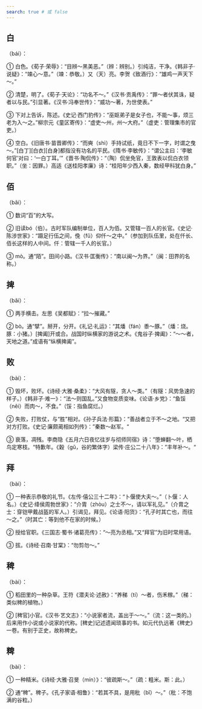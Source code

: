 ```yaml
---
search: true # 或 false
---
```


## 白

（bái）：

➀ 白色。《荀子·荣辱》：“目辨～黑美恶。”（辨：辨别。）引纯洁，干净。《韩非子·说疑》：“竦心～意。”（竦：恭敬。）又（天）亮。李贺《致酒行》：“雄鸡一声天下～。”

➁ 清楚，明了。《荀子·天论》：“功名不～。”《汉书·贡禹传》：“罪～者伏其诛，疑者以与民。”引显著。《汉书·冯奉世传》：“威功～著，为世使表。”

➂ 下对上告诉，陈述。《史记·西门豹传》：“巫妪弟子是女子也，不能～事，烦三老为入～之。”柳宗元《童区寄传》：“虚吏～州，州～大府。”（虚吏：管理集市的官吏。）

➃ 空白。《旧唐书·苗晋卿传》：“而奭（shì）手持试纸，竟日不下一字，时谓之曳～。”[白丁][白衣][白身]都指没有功名的平民。《隋书·李敏传》：“谓公主曰：‘李敏何官’对曰：‘一白丁耳。’”《晋书·陶侃传》：“（陶）侃坐免官，王敦表以侃白衣领职。”（坐：因罪。）高适《送桂阳孝廉》诗：“桂阳年少西入秦，数经甲科犹白身。”

## 佰

（bǎi）：

➀ 数词“百”的大写。

➁ 旧读bó（伯）。古时军队编制单位，百人为佰。又管辖一百人的长官。《史记·陈涉世家》：“蹑足行伍之间，俛（fǔ）仰仟～之中。”（参加到队伍里，处在仟长、佰长这样的人中间。仟：管辖一千人的长官。）

➂ mò。通“陌”。田间小路。《汉书·匡衡传》：“南以闽～为界。”（闽：田界的名称。）

## 捭

（bǎi）：

➀ 两手横击。左思《吴都赋》：“拉～摧藏。”

➁ bò。通“擘”。掰开，分开。《礼记·礼运》：“其燔（fán）黍～豚。”（燔：烧。豚：小猪。）[捭阖]开或合。战国时纵横家的游说之术。《鬼谷子·捭阖》：“～～者，天地之道。”成语有“纵横捭阖”。

## 败

（bài）：

➀ 毁坏，败坏。《诗经·大雅·桑柔》：“大风有隧，贪人～类。”（有隧：风势急速的样子。）《韩非子·难一》：“法～则国乱。”又食物变质变味。《论语·乡党》：“鱼馁（něi）而肉～，不食。”（馁：指鱼腐烂。）

➁ 失败，打败仗，与“胜”相对。《孙子兵法·形篇》：“善战者立于不～之地。“又把对方打败。《史记·廉颇蔺相如列传》：”秦数～赵军。“

➂ 衰落，凋残。李商隐《五月六日夜忆往岁与彻师同宿》诗：”堕蝉翻～叶，栖鸟定寒枝。“特歉年。《穀（gǔ，谷的繁体字）梁传·庄公二十八年》：”丰年补～。“

## 拜

（bài）：

➀ 一种表示恭敬的礼节。《左传·僖公三十二年》：“卜偃使大夫～。”（卜偃：人名。）《史记·绛侯周勃世家》：“介胄（zhòu）之士不～，请以军礼见。”（介胄之士：穿铠甲戴战盔的军人。）引谒见，拜见。《论语·阳货》：“孔子时其亡也，而往～之。”（时其亡：等到他不在家的时候。）

➁ 授给官职。《三国志·蜀书·诸葛亮传》：“～亮为丞相。”又“拜官”为旧时常用语。

➂ 拔。《诗经·召南·甘棠》：“勿剪勿～。”

## 稗

（bài）：

➀ 稻田里的一种杂草。王符《潜夫论·述赦》：“养稊（tí）～者，伤禾稼。”（稊：类似稗的植物。）

➁ [稗官]小官。《汉书·艺文志》：“小说家者流，盖出于～～。”（流：这一类的。）后来用作小说或小说家的代称。[稗史]记述遗闻琐事的书。如元代仇远著《稗史》一卷。有别于正史，故称稗史。

## 粺

（bài）：

➀ 一种精米。《诗经·大雅·召旻（mín）》：“彼疏斯～。”（疏：粗米。斯：此。）

➁ 通“稗”。稗子。《孔子家语·相鲁》：“若其不具，是用秕（bǐ）～。”（秕：不饱满的谷粒。）